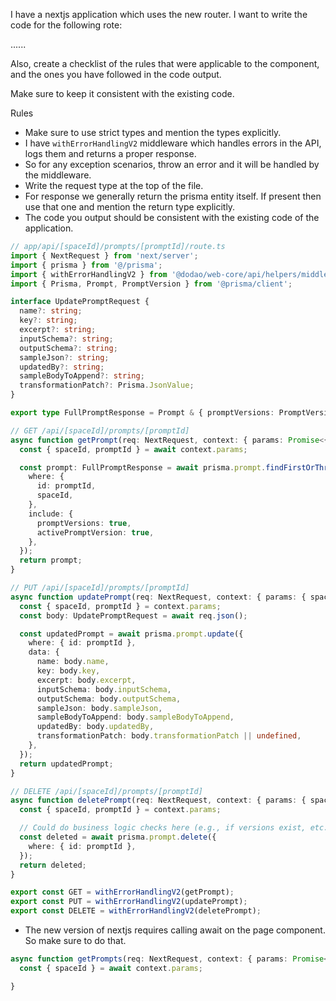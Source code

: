 I have a nextjs application which uses the new router. I want to write the code for the following rote:

......

Also, create a checklist of the rules that were applicable to the
component, and the ones you have followed in the code output.

Make sure to keep it consistent with the existing code. 

Rules
- Make sure to use strict types and mention the types explicitly.
- I have `withErrorHandlingV2` middleware which handles errors in the API, logs them and returns a proper response.
- So for any exception scenarios, throw an error and it will be handled by the middleware. 
- Write the request type at the top of the file.
- For response we generally return the prisma entity itself. If present then use that one and mention the return type explicitly.
- The code you output should be consistent with the existing code of the application. 
```typescript
// app/api/[spaceId]/prompts/[promptId]/route.ts
import { NextRequest } from 'next/server';
import { prisma } from '@/prisma';
import { withErrorHandlingV2 } from '@dodao/web-core/api/helpers/middlewares/withErrorHandling';
import { Prisma, Prompt, PromptVersion } from '@prisma/client';

interface UpdatePromptRequest {
  name?: string;
  key?: string;
  excerpt?: string;
  inputSchema?: string;
  outputSchema?: string;
  sampleJson?: string;
  updatedBy?: string;
  sampleBodyToAppend?: string;
  transformationPatch?: Prisma.JsonValue;
}

export type FullPromptResponse = Prompt & { promptVersions: PromptVersion[]; activePromptVersion: PromptVersion | null };

// GET /api/[spaceId]/prompts/[promptId]
async function getPrompt(req: NextRequest, context: { params: Promise<{ spaceId: string; promptId: string }> }) {
  const { spaceId, promptId } = await context.params;

  const prompt: FullPromptResponse = await prisma.prompt.findFirstOrThrow({
    where: {
      id: promptId,
      spaceId,
    },
    include: {
      promptVersions: true,
      activePromptVersion: true,
    },
  });
  return prompt;
}

// PUT /api/[spaceId]/prompts/[promptId]
async function updatePrompt(req: NextRequest, context: { params: { spaceId: string; promptId: string } }) {
  const { spaceId, promptId } = context.params;
  const body: UpdatePromptRequest = await req.json();

  const updatedPrompt = await prisma.prompt.update({
    where: { id: promptId },
    data: {
      name: body.name,
      key: body.key,
      excerpt: body.excerpt,
      inputSchema: body.inputSchema,
      outputSchema: body.outputSchema,
      sampleJson: body.sampleJson,
      sampleBodyToAppend: body.sampleBodyToAppend,
      updatedBy: body.updatedBy,
      transformationPatch: body.transformationPatch || undefined,
    },
  });
  return updatedPrompt;
}

// DELETE /api/[spaceId]/prompts/[promptId]
async function deletePrompt(req: NextRequest, context: { params: { spaceId: string; promptId: string } }) {
  const { spaceId, promptId } = context.params;

  // Could do business logic checks here (e.g., if versions exist, etc.)
  const deleted = await prisma.prompt.delete({
    where: { id: promptId },
  });
  return deleted;
}

export const GET = withErrorHandlingV2(getPrompt);
export const PUT = withErrorHandlingV2(updatePrompt);
export const DELETE = withErrorHandlingV2(deletePrompt);


```

- The new version of nextjs requires calling await on the page component. So make sure to do that.

```ts
async function getPrompts(req: NextRequest, context: { params: Promise<{ spaceId: string }> }) {
  const { spaceId } = await context.params;

}
```
